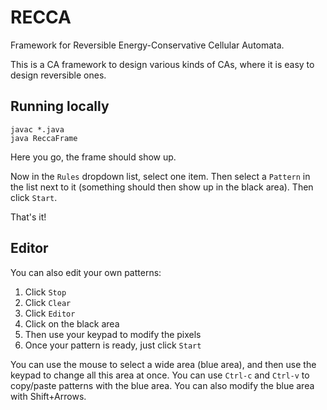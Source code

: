 # RECCA


Framework for Reversible Energy-Conservative Cellular Automata.

This is a CA framework to design various kinds of CAs, where it is easy to design reversible ones.

## Running locally

```shell
javac *.java
java ReccaFrame
```
Here you go, the frame should show up.

Now in the `Rules` dropdown list, select one item.
Then select a `Pattern` in the list next to it (something should then show up in the black area).
Then click `Start`.

That's it!

## Editor

You can also edit your own patterns:

1. Click `Stop`
2. Click `Clear`
3. Click `Editor`
4. Click on the black area
5. Then use your keypad to modify the pixels
6. Once your pattern is ready, just click `Start`

You can use the mouse to select a wide area (blue area), and then use the keypad to change all this area at once.
You can use `Ctrl-c` and `Ctrl-v` to copy/paste patterns with the blue area.
You can also modify the blue area with Shift+Arrows.
